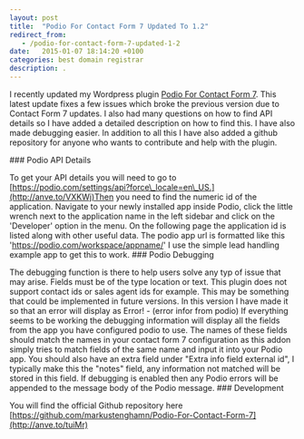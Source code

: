 ```yaml
---
layout: post
title:  "Podio For Contact Form 7 Updated To 1.2"
redirect_from:
   - /podio-for-contact-form-7-updated-1-2
date:   2015-01-07 18:14:20 +0100
categories: best domain registrar
description: .
---
```


I recently updated my Wordpress plugin [Podio For Contact Form 7](http://anve.to/9qwgJ "Podio For Contact Form 7"). This latest update fixes a few issues which broke the previous version due to Contact Form 7 updates. I also had many questions on how to find API details so I have added a detailed description on how to find this. I have also made debugging easier. In addition to all this I have also added a github repository for anyone who wants to contribute and help with the plugin.

<div class="block-content">### Podio API Details

 To get your API details you will need to go to [https://podio.com/settings/api?force\_locale=en\_US.](http://anve.to/VXKWj)Then you need to find the numeric id of the application. Navigate to your newly installed app inside Podio, click the little wrench next to the application name in the left sidebar and click on the 'Developer' option in the menu. On the following page the application id is listed along with other useful data. The podio app url is formatted like this 'https://podio.com/workspace/appname/' I use the simple lead handling example app to get this to work. ### Podio Debugging

 The debugging function is there to help users solve any typ of issue that may arise. Fields must be of the type location or text. This plugin does not support contact ids or sales agent ids for example. This may be something that could be implemented in future versions. In this version I have made it so that an error will display as Error! - (error infor from podio) If everything seems to be working the debugging information will display all the fields from the app you have configured podio to use. The names of these fields should match the names in your contact form 7 configuration as this addon simply tries to match fields of the same name and input it into your Podio app. You should also have an extra field under "Extra info field external id", I typically make this the "notes" field, any information not matched will be stored in this field. If debugging is enabled then any Podio errors will be appended to the message body of the Podio message. ### Development

 You will find the official Github repository here [https://github.com/markustenghamn/Podio-For-Contact-Form-7](http://anve.to/tuiMr)</div>